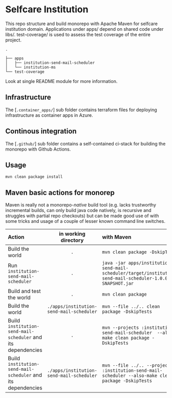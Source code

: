# Selfcare Institution

This repo structure and build monorepo with Apache Maven for selfcare institution domain.
Applications under apps/ depend on shared code under libs/.
test-coverage/ is used to assess the test coverage of the entire project.

```
.

├── apps
│   ├── institution-send-mail-scheduler
│   └── institution-ms
└── test-coverage
```

Look at single README module for more information.

## Infrastructure

The [`.container_apps/`] sub folder contains terraform files for deploying infrastructure as container apps in Azure.


## Continous integration

The [`.github/`] sub folder contains a self-contained ci-stack for building the monorepo with Github Actions.

## Usage

```shell script
mvn clean package install
```

## Maven basic actions for monorep

Maven is really not a monorepo-*native* build tool (e.g. lacks
trustworthy incremental builds, can only build java code natively, is recursive and
struggles with partial repo checkouts) but can be made good use of with some tricks
and usage of a couple of lesser known command line switches.

| Action                                                       |           in working directory           | with Maven                                                                                                 |
|:-------------------------------------------------------------|:----------------------------------------:|:-----------------------------------------------------------------------------------------------------------|
| Build the world                                              |                   `.`                    | `mvn clean package -DskipTests`                                                                            |
| Run `institution-send-mail-scheduler`                        |                   `.`                    | `java -jar apps/institution-send-mail-scheduler/target/institution-send-mail-scheduler-1.0.0-SNAPSHOT.jar` |
| Build and test the world                                     |               `.`                        | `mvn clean package`                                                                                        |
| Build the world                                              | `./apps/institution-send-mail-scheduler` | `mvn --file ../.. clean package -DskipTests`                                                               |
| Build `institution-send-mail-scheduler` and its dependencies |                   `.`                    | `mvn --projects :institution-send-mail-scheduler  --also-make clean package -DskipTests`                   |
| Build `institution-send-mail-scheduler` and its dependencies | `./apps/institution-send-mail-scheduler` | `mvn --file ../.. --projects :institution-send-mail-scheduler --also-make clean package -DskipTests`       |

